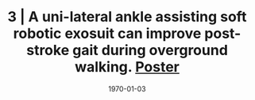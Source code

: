 ---
title: "3 | A uni-lateral ankle assisting soft robotic exosuit can improve post-stroke gait during overground walking. [Poster](/files/abstracts/2017_ASB_2_POSTER.pdf)"
collection: publications
permalink: /publication/Ab-3
date: 1970-01-03
venue: 'Engineering'
citation:  'Sloot L.,Hejrati B., <b>Kudzia P.</b>, Bae J., Hendron K., Holt K., O’Donnell K., Ellis T., Awad L., Walsh C., A uni-lateral ankle assisting soft robotic exosuit can improve post-stroke gait during overground walking<i>American Society of Biomechanics</i>, 41st Meeting. Boulder, Colorado, USA. <b>2018</b>'
---